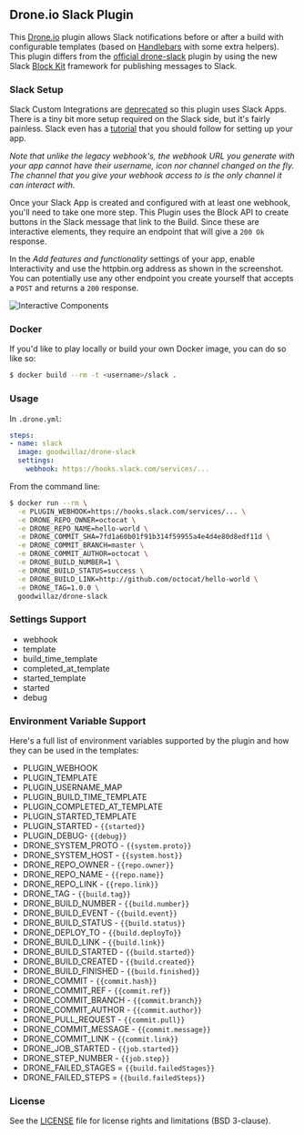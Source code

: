## Drone.io Slack Plugin

This [Drone.io](https://drone.io) plugin allows Slack notifications before or after a build with
configurable templates (based on [Handlebars](http://handlebarsjs.com) with some extra helpers).
This plugin differs from the [official drone-slack](https://github.com/drone-plugins/drone-slack)
plugin by using the new Slack [Block Kit](https://api.slack.com/block-kit) framework for
publishing messages to Slack.

### Slack Setup

Slack Custom Integrations are [deprecated](https://api.slack.com/custom-integrations) so this plugin
uses Slack Apps.  There is a tiny bit more setup required on the Slack side, but it's fairly painless.
Slack even has a [tutorial](https://api.slack.com/tutorials/slack-apps-hello-world) that you should
follow for setting up your app.

_Note that unlike the legacy webhook's, the webhook URL you generate with your app cannot have their
username, icon nor channel changed on the fly.  The channel that you give your webhook access to is
the only channel it can interact with._

Once your Slack App is created and configured with at least one webhook, you'll need to take one more
step.  This Plugin uses the Block API to create buttons in the Slack message that link to the Build.
Since these are interactive elements, they require an endpoint that will give a `200 Ok` response.

In the _Add features and functionality_ settings of your app, enable Interactivity and use the httpbin.org
address as shown in the screenshot.  You can potentially use any other endpoint you create yourself that
accepts a `POST` and returns a `200` response.

![Interactive Components](https://user-images.githubusercontent.com/1494713/61660103-f9011d00-ac7d-11e9-9d73-fbca6eda02a3.png)

### Docker

If you'd like to play locally or build your own Docker image, you can do so like so:

```bash
$ docker build --rm -t <username>/slack .
```

### Usage

In `.drone.yml`:

```yaml
steps:
- name: slack
  image: goodwillaz/drone-slack
  settings:
    webhook: https://hooks.slack.com/services/...
```

From the command line:

```bash
$ docker run --rm \
  -e PLUGIN_WEBHOOK=https://hooks.slack.com/services/... \
  -e DRONE_REPO_OWNER=octocat \
  -e DRONE_REPO_NAME=hello-world \
  -e DRONE_COMMIT_SHA=7fd1a60b01f91b314f59955a4e4d4e80d8edf11d \
  -e DRONE_COMMIT_BRANCH=master \
  -e DRONE_COMMIT_AUTHOR=octocat \
  -e DRONE_BUILD_NUMBER=1 \
  -e DRONE_BUILD_STATUS=success \
  -e DRONE_BUILD_LINK=http://github.com/octocat/hello-world \
  -e DRONE_TAG=1.0.0 \
  goodwillaz/drone-slack
```

### Settings Support

* webhook
* template
* build_time_template
* completed_at_template
* started_template
* started
* debug

### Environment Variable Support

Here's a full list of environment variables supported by the plugin and how they can be used in the templates:

* PLUGIN_WEBHOOK
* PLUGIN_TEMPLATE
* PLUGIN_USERNAME_MAP
* PLUGIN_BUILD_TIME_TEMPLATE
* PLUGIN_COMPLETED_AT_TEMPLATE
* PLUGIN_STARTED_TEMPLATE
* PLUGIN_STARTED - `{{started}}`
* PLUGIN_DEBUG- `{{debug}}`
* DRONE_SYSTEM_PROTO - `{{system.proto}}`
* DRONE_SYSTEM_HOST - `{{system.host}}`
* DRONE_REPO_OWNER - `{{repo.owner}}`
* DRONE_REPO_NAME - `{{repo.name}}`
* DRONE_REPO_LINK - `{{repo.link}}`
* DRONE_TAG - `{{build.tag}}`
* DRONE_BUILD_NUMBER - `{{build.number}}`
* DRONE_BUILD_EVENT - `{{build.event}}`
* DRONE_BUILD_STATUS - `{{build.status}}`
* DRONE_DEPLOY_TO - `{{build.deployTo}}`
* DRONE_BUILD_LINK - `{{build.link}}`
* DRONE_BUILD_STARTED - `{{build.started}}`
* DRONE_BUILD_CREATED - `{{build.created}}`
* DRONE_BUILD_FINISHED - `{{build.finished}}`
* DRONE_COMMIT - `{{commit.hash}}`
* DRONE_COMMIT_REF - `{{commit.ref}}`
* DRONE_COMMIT_BRANCH - `{{commit.branch}}`
* DRONE_COMMIT_AUTHOR - `{{commit.author}}`
* DRONE_PULL_REQUEST - `{{commit.pull}}`
* DRONE_COMMIT_MESSAGE - `{{commit.message}}`
* DRONE_COMMIT_LINK - `{{commit.link}}`
* DRONE_JOB_STARTED - `{{job.started}}`
* DRONE_STEP_NUMBER - `{{job.step}}`
* DRONE_FAILED_STAGES = `{{build.failedStages}}`
* DRONE_FAILED_STEPS = `{{build.failedSteps}}`

### License

See the [LICENSE](LICENSE.md) file for license rights and limitations (BSD 3-clause).
